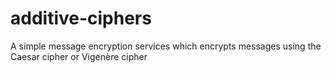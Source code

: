 # additive-ciphers
A simple message encryption services which encrypts messages using the Caesar cipher or Vigenère cipher
